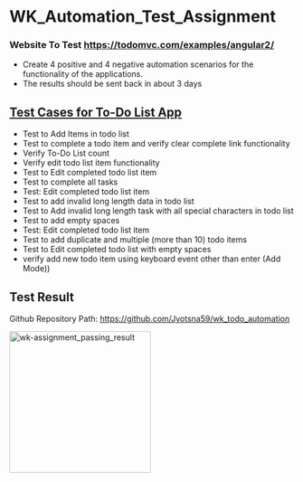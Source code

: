 # WK_Automation_Test_Assignment

### Website To Test  https://todomvc.com/examples/angular2/

* Create 4 positive and 4 negative automation scenarios for the functionality of the applications.
* The results should be sent back in about 3 days

## <u>Test Cases for To-Do List App </u>
* Test to Add Items in todo list
* Test to complete a todo item and verify clear complete link functionality
* Verify To-Do List count
* Verify edit todo list item functionality
* Test to Edit completed todo list item
* Test to complete all tasks
* Test: Edit completed todo list item
* Test to add invalid long length data in todo list
* Test to Add invalid long length task with all special characters in todo list
* Test to add empty spaces
* Test: Edit completed todo list item
* Test to add duplicate and multiple (more than 10) todo items
* Test to Edit completed todo list with empty spaces
* verify add new todo item using keyboard event other than enter (Add Mode))

## Test Result

Github Repository Path: https://github.com/Jyotsna59/wk_todo_automation

<img src="https://user-images.githubusercontent.com/100390389/173241588-4e49665a-b84d-41fd-915e-d6c6590dff6d.JPG" alt="wk-assignment_passing_result" width="250"/>
